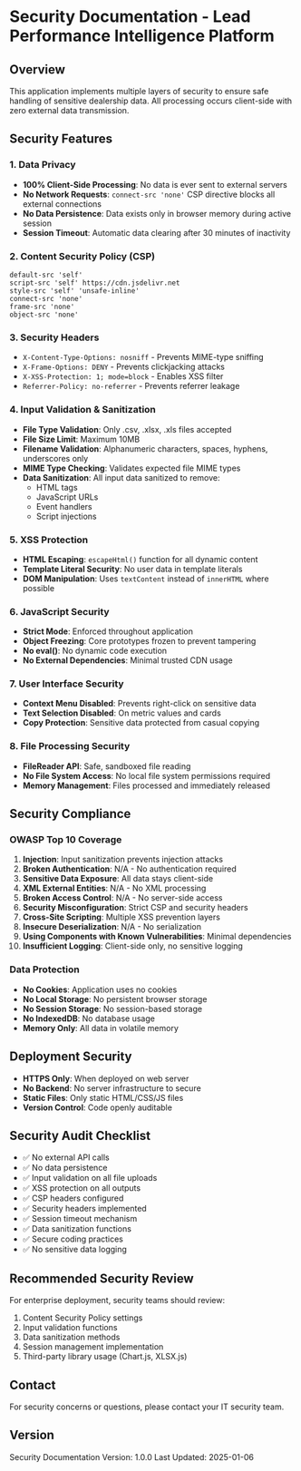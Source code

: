 # Security Documentation - Lead Performance Intelligence Platform

## Overview
This application implements multiple layers of security to ensure safe handling of sensitive dealership data. All processing occurs client-side with zero external data transmission.

## Security Features

### 1. Data Privacy
- **100% Client-Side Processing**: No data is ever sent to external servers
- **No Network Requests**: `connect-src 'none'` CSP directive blocks all external connections
- **No Data Persistence**: Data exists only in browser memory during active session
- **Session Timeout**: Automatic data clearing after 30 minutes of inactivity

### 2. Content Security Policy (CSP)
```
default-src 'self'
script-src 'self' https://cdn.jsdelivr.net
style-src 'self' 'unsafe-inline'
connect-src 'none'
frame-src 'none'
object-src 'none'
```

### 3. Security Headers
- `X-Content-Type-Options: nosniff` - Prevents MIME-type sniffing
- `X-Frame-Options: DENY` - Prevents clickjacking attacks
- `X-XSS-Protection: 1; mode=block` - Enables XSS filter
- `Referrer-Policy: no-referrer` - Prevents referrer leakage

### 4. Input Validation & Sanitization
- **File Type Validation**: Only .csv, .xlsx, .xls files accepted
- **File Size Limit**: Maximum 10MB
- **Filename Validation**: Alphanumeric characters, spaces, hyphens, underscores only
- **MIME Type Checking**: Validates expected file MIME types
- **Data Sanitization**: All input data sanitized to remove:
  - HTML tags
  - JavaScript URLs
  - Event handlers
  - Script injections

### 5. XSS Protection
- **HTML Escaping**: `escapeHtml()` function for all dynamic content
- **Template Literal Security**: No user data in template literals
- **DOM Manipulation**: Uses `textContent` instead of `innerHTML` where possible

### 6. JavaScript Security
- **Strict Mode**: Enforced throughout application
- **Object Freezing**: Core prototypes frozen to prevent tampering
- **No eval()**: No dynamic code execution
- **No External Dependencies**: Minimal trusted CDN usage

### 7. User Interface Security
- **Context Menu Disabled**: Prevents right-click on sensitive data
- **Text Selection Disabled**: On metric values and cards
- **Copy Protection**: Sensitive data protected from casual copying

### 8. File Processing Security
- **FileReader API**: Safe, sandboxed file reading
- **No File System Access**: No local file system permissions required
- **Memory Management**: Files processed and immediately released

## Security Compliance

### OWASP Top 10 Coverage
1. **Injection**: Input sanitization prevents injection attacks
2. **Broken Authentication**: N/A - No authentication required
3. **Sensitive Data Exposure**: All data stays client-side
4. **XML External Entities**: N/A - No XML processing
5. **Broken Access Control**: N/A - No server-side access
6. **Security Misconfiguration**: Strict CSP and security headers
7. **Cross-Site Scripting**: Multiple XSS prevention layers
8. **Insecure Deserialization**: N/A - No serialization
9. **Using Components with Known Vulnerabilities**: Minimal dependencies
10. **Insufficient Logging**: Client-side only, no sensitive logging

### Data Protection
- **No Cookies**: Application uses no cookies
- **No Local Storage**: No persistent browser storage
- **No Session Storage**: No session-based storage
- **No IndexedDB**: No database usage
- **Memory Only**: All data in volatile memory

## Deployment Security
- **HTTPS Only**: When deployed on web server
- **No Backend**: No server infrastructure to secure
- **Static Files**: Only static HTML/CSS/JS files
- **Version Control**: Code openly auditable

## Security Audit Checklist
- ✅ No external API calls
- ✅ No data persistence
- ✅ Input validation on all file uploads
- ✅ XSS protection on all outputs
- ✅ CSP headers configured
- ✅ Security headers implemented
- ✅ Session timeout mechanism
- ✅ Data sanitization functions
- ✅ Secure coding practices
- ✅ No sensitive data logging

## Recommended Security Review
For enterprise deployment, security teams should review:
1. Content Security Policy settings
2. Input validation functions
3. Data sanitization methods
4. Session management implementation
5. Third-party library usage (Chart.js, XLSX.js)

## Contact
For security concerns or questions, please contact your IT security team.

## Version
Security Documentation Version: 1.0.0
Last Updated: 2025-01-06
